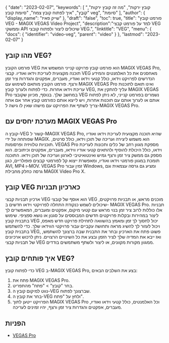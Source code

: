 {
"date": "2023-02-07",
  "keywords": [
"קובץ ירקות",
"מה זה קובץ ירקות",
"קוֹבֶץ",
"איך לפתוח קובץ צמח",
"סיומת קובץ veg",
"סיומת"
],
  "author": {
"display_name": "שייק פאיז"
},
"draft": "false",
"toc": true,
"title": "פורמט קובץ VEG - MAGIX VEGAS Video Project",
  "description":"למד על פורמט קבצי VEG וממשקי API שיכולים ליצור ולפתוח קובצי VEG.",
  "linktitle": "VEG",
  "menu": {
    "docs": {
      "identifier": "video-veg",
      "parent": "video"
}
},
"lastmod": "2023-02-07"
}

## מהו קובץ VEG?

פורמט הקובץ VEG הוא פורמט קובץ פרויקט קנייני המשמש את MAGIX VEGAS Pro, תוכנה מקצועית לעריכת וידאו ואודיו. קבצי VEG מאחסנים את כל האלמנטים והמידע הנדרשים לפרויקט וידאו, כולל קטעי וידאו ואודיו, מעברים, אפקטים והגדרות ציר זמן ורצף. פורמט הקובץ מותאם לשימוש עם MAGIX VEGAS Pro ואינו תואם לתוכנות עריכת וידאו אחרות. כדי לפתוח ולערוך קובץ VEG, עליך להתקין את MAGIX VEGAS Pro במחשב שלך. בנוסף, מכיוון שקובצי VEG נשמרים בפורמט קנייני, לא ניתן לפתוח אותם או לערוך אותם עם תוכנות אחרות, ויש לייצא אותם כפורמט קובץ אחר אם אתה צריך לשתף את הפרויקט עם מישהו שאין לו גישה ל-MAGIX VEGAS Pro.

## מערכת יחסים עם MAGIX VEGAS Pro

קובץ ה-VEG קשור ל-MAGIX VEGAS Pro, שהיא תוכנה מקצועית לעריכת וידאו ואודיו שפותחה על ידי MAGIX. הוא משמש ליצירה ועריכה של תוכן וידאו, כולל סרטים, תוכניות טלוויזיה ופרסומות. VEGAS Pro מספקת מגוון רחב של כלים ותכונות לעריכת וידאו, כולל היכולת להוסיף ולהתאים קטעי אודיו ווידאו, מעברים, אפקטים וכיתובים. הוא מספק גם ממשק ציר זמן ורצף גמיש ואינטואיטיבי לארגון ועריכה של תוכן וידאו. התוכנה תומכת במגוון פורמטי וידאו ואודיו, ומאפשרת ייצוא קל לפורמטי קבצים פופולריים, כגון AVI, MP4 ו-MOV. VEGAS Pro זמין עבור Windows, ומציע גם גרסה עצמאית וגם גרסה כחלק מחבילת MAGIX Video Pro X.

## קובץ VEG כארכיון תבניות

ארכיון תבניות קבצי VEG הוא אוסף של קובצי VEG מוכנים מראש, או תבניות פרויקטים, שיכולים לשמש כנקודת התחלה לפרויקטי וידאו חדשים ב- MAGIX VEGAS Pro. תבניות אלו כוללות לרוב ציר זמן בנוי מראש עם קטעי מיקום, אפקטים ומעברים, המאפשרים לך ליצור במהירות ובקלות פרויקטים חדשים המבוססים על סגנון או נושא ספציפי. שימוש בתבנית קובץ VEG יכול לחסוך לך זמן ומאמץ בהשוואה לתחילת פרויקט חדש מאפס, ויכול לעזור לך להשיג מראה ותחושה עקביים עבור פרויקטי הווידאו שלך. כדי להשתמש בתבנית קובץ VEG, פשוט פתח את הארכיון ובחר את התבנית שבה ברצונך להשתמש, ואז ייבא את המדיה שלך לציר הזמן ובצע את כל השינויים הרצויים. ניתן לרכוש ארכיונים של תבניות קבצי VEG ממגוון מקורות מקוונים, או ליצור ולשתף משתמשים בודדים.

## איך פותחים קובץ VEG?

כדי לפתוח קובץ VEG ב-MAGIX VEGAS Pro, בצע את השלבים הבאים:

1. פתח את MAGIX VEGAS Pro.
2. בחר "קובץ" > "פתח" מהתפריט.
3. נווט למיקום קובץ ה-VEG שברצונך לפתוח.
4. בחר את קובץ ה-VEG ולחץ על "פתח".
5. הפרויקט ייטען לתוך MAGIX VEGAS Pro וכל האלמנטים, כולל קטעי וידאו ואודיו, מעברים, אפקטים והגדרות ציר זמן ורצף, יהיו זמינים לעריכה.

## הפניות
* [VEGAS Pro](https://en.wikipedia.org/wiki/Vegas_Pro)

